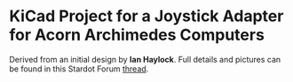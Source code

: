 KiCad Project for a Joystick Adapter for Acorn Archimedes Computers
===================================================================

Derived from an initial design by **Ian Haylock**. Full details and pictures can be found in this Stardot Forum [thread](). 